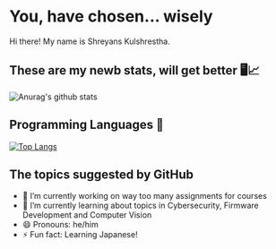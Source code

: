 # You, have chosen... wisely 

Hi there! My name is Shreyans Kulshrestha. 

## These are my newb stats, will get better 🖥️📈
![Anurag's github stats](https://github-readme-stats.vercel.app/api?username=anuraghazra&show_icons=true)
<!--
**ShreyansK2000/ShreyansK2000** is a ✨ _special_ ✨ repository because its `README.md` (this file) appears on your GitHub profile.-->
## Programming Languages :memo:
[![Top Langs](https://github-readme-stats.vercel.app/api/top-langs/?username=anuraghazra&layout=compact)](https://github.com/anuraghazra/github-readme-stats)

## The topics suggested by GitHub
- 🔭 I’m currently working on way too many assignments for courses
- 🌱 I’m currently learning about topics in Cybersecurity, Firmware Development and Computer Vision
- 😄 Pronouns: he/him
- ⚡ Fun fact: Learning Japanese!

